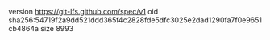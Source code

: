 version https://git-lfs.github.com/spec/v1
oid sha256:54719f2a9dd521ddd365f4c2828fde5dfc3025e2dad1290fa7f0e9651cb4864a
size 8993
